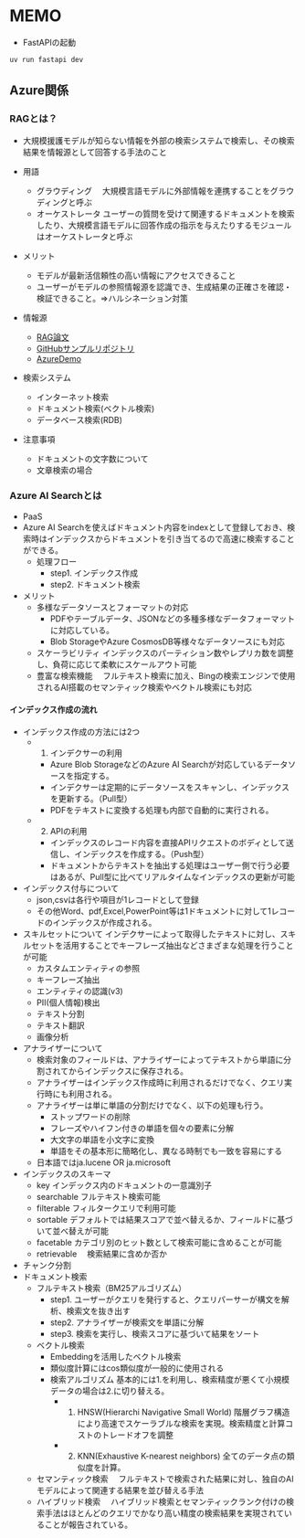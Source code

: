 # MEMO


- FastAPIの起動
```bash
uv run fastapi dev
```


## Azure関係

### RAGとは？
- 大規模援護モデルが知らない情報を外部の検索システムで検索し、その検索結果を情報源として回答する手法のこと
- 用語
  - グラウディング
  　大規模言語モデルに外部情報を連携することをグラウディングと呼ぶ
  - オーケストレータ
    ユーザーの質問を受けて関連するドキュメントを検索したり、大規模言語モデルに回答作成の指示を与えたりするモジュールはオーケストレータと呼ぶ
- メリット
  - モデルが最新活信頼性の高い情報にアクセスできること
  - ユーザーがモデルの参照情報源を認識でき、生成結果の正確さを確認・検証できること。⇒ハルシネーション対策
- 情報源
  - [RAG論文](https://arxiv.org/abs/2005.11401)
  - [GitHubサンプルリポジトリ](https://github.com/shohei1029/book-azureopenai-sample)
  - [AzureDemo](https://github.com/Azure-Samples/azure-search-openai-demo)

- 検索システム
  - インターネット検索
  - ドキュメント検索(ベクトル検索)
  - データベース検索(RDB)

- 注意事項
  - ドキュメントの文字数について
  - 文章検索の場合

### Azure AI Searchとは
- PaaS
- Azure AI Searchを使えばドキュメント内容をindexとして登録しておき、検索時はインデックスからドキュメントを引き当てるので高速に検索することができる。
  - 処理フロー
    - step1. インデックス作成
    - step2. ドキュメント検索
- メリット
  - 多様なデータソースとフォーマットの対応
    - PDFやテーブルデータ、JSONなどの多種多様なデータフォーマットに対応している。
    - Blob StorageやAzure CosmosDB等様々なデータソースにも対応
  - スケーラビリティ
    インデックスのパーティション数やレプリカ数を調整し、負荷に応じて柔軟にスケールアウト可能
  - 豊富な検索機能
  　フルテキスト検索に加え、Bingの検索エンジンで使用されるAI搭載のセマンティック検索やベクトル検索にも対応

#### インデックス作成の流れ
- インデックス作成の方法には2つ
  - 1. インデクサーの利用
    - Azure Blob StorageなどのAzure AI Searchが対応しているデータソースを指定する。
    - インデクサーは定期的にデータソースをスキャンし、インデックスを更新する。（Pull型）
    - PDFをテキストに変換する処理も内部で自動的に実行される。
  - 2. APIの利用
    - インデックスのレコード内容を直接APIリクエストのボディとして送信し、インデックスを作成する。（Push型）
    - ドキュメントからテキストを抽出する処理はユーザー側で行う必要はあるが、Pull型に比べてリアルタイムなインデックスの更新が可能
- インデックス付与について
  - json,csvは各行や項目が1レコードとして登録
  - その他Word、pdf,Excel,PowerPoint等は1ドキュメントに対して1レコードのインデックスが作成される。
- スキルセットについて
  インデクサーによって取得したテキストに対し、スキルセットを活用することでキーフレーズ抽出などさまざまな処理を行うことが可能
  - カスタムエンティティの参照
  - キーフレーズ抽出
  - エンティティの認識(v3)
  - PII(個人情報)検出
  - テキスト分割
  - テキスト翻訳
  - 画像分析
- アナライザーについて
  - 検索対象のフィールドは、アナライザーによってテキストから単語に分割されてからインデックスに保存される。
  - アナライザーはインデックス作成時に利用されるだけでなく、クエリ実行時にも利用される。
  - アナライザーは単に単語の分割だけでなく、以下の処理も行う。
    - ストップワードの削除
    - フレーズやハイフン付きの単語を個々の要素に分解
    - 大文字の単語を小文字に変換
    - 単語をその基本形に簡略化し、異なる時制でも一致を容易にする
  - 日本語ではja.lucene OR ja.microsoft
- インデックスのスキーマ
  - key
    インデックス内のドキュメントの一意識別子
  - searchable
    フルテキスト検索可能
  - filterable
    フィルタークエリで利用可能
  - sortable
    デフォルトでは結果スコアで並べ替えるか、フィールドに基づいて並べ替えが可能
  - facetable
    カテゴリ別のヒット数として検索可能に含めることが可能
  - retrievable
  　検索結果に含めか否か
- チャンク分割
- ドキュメント検索
  - フルテキスト検索（BM25アルゴリズム）
    - step1. ユーザーがクエリを発行すると、クエリパーサーが構文を解析、検索文を抜き出す
    - step2. アナライザーが検索文を単語に分解
    - step3. 検索を実行し、検索スコアに基づいて結果をソート
  - ベクトル検索
    - Embeddingを活用したベクトル検索
    - 類似度計算にはcos類似度が一般的に使用される
    - 検索アルゴリズム
      基本的には1.を利用し、検索精度が悪くて小規模データの場合は2.に切り替える。
      - 1. HNSW(Hierarchi Navigative Small World) 
        階層グラフ構造により高速でスケーラブルな検索を実現。検索精度と計算コストのトレードオフを調整
      - 2. KNN(Exhaustive K-nearest neighbors)
        全てのデータ点の類似度を計算。
  - セマンティック検索
  　フルテキストで検索された結果に対し、独自のAIモデルによって関連する結果を並び替える手法
  - ハイブリッド検索
  　ハイブリッド検索とセマンティックランク付けの検索手法はほとんどのクエリでかなり高い精度の検索結果を実現されていることが報告されている。
